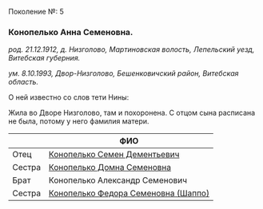 Поколение №: 5

### Конопелько Анна Семеновна.

_род. 21.12.1912, д. Низголово, Мартиновская волость, Лепельский уезд, Витебская губерния._

_ум. 8.10.1993, Двор-Низголово, Бешенковичский район, Витебская область._

О ней известно со слов тети Нины:

Жила во Дворе Низголово, там и похоронена. С отцом сына расписана не была, потому у него фамилия матери. 

|        | ФИО                                                                             |
|--------|---------------------------------------------------------------------------------|
| Отец   | [Конопелько Семен Дементьевич](/ancestors/4-Конопелько-Семен-Дементьевич)       |
| Сестра | [Конопелько Домна Семеновна](/ancestors/5-Конопелько-Домна-Семеновна)            |
| Брат   | Конопелько Александр Семенович                                                  |
| Сестра | [Конопелько Федора Семеновна (Шаппо)](/ancestors/5-Конопелько-Федора-Семеновна) |
